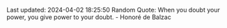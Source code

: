 Last updated: 2024-04-02 18:25:50
Random Quote: When you doubt your power, you give power to your doubt. - Honoré de Balzac